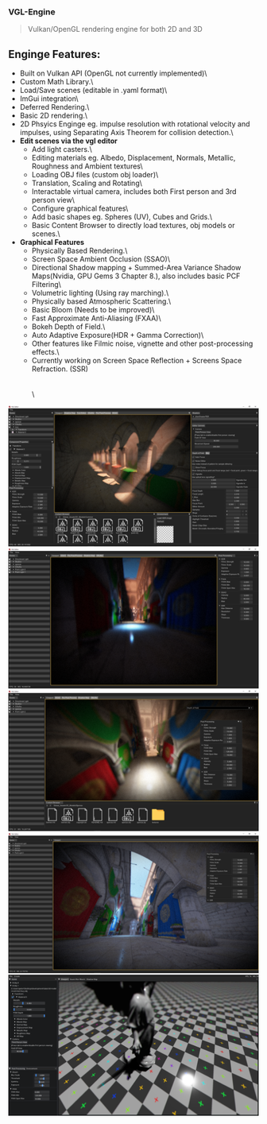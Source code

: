### __VGL-Engine__
> Vulkan/OpenGL rendering engine for both 2D and 3D

## __Enginge Features:__
- Built on Vulkan API (OpenGL not currently implemented)\
- Custom Math Library.\
- Load/Save scenes (editable in .yaml format)\
- ImGui integration\
- Deferred Rendering.\
- Basic 2D rendering.\
- 2D Phsyics Enginge eg. impulse resolution with rotational velocity and impulses, using Separating Axis Theorem for collision detection.\
- __Edit scenes via the vgl editor__
  - Add light casters.\
  - Editing materials eg. Albedo, Displacement, Normals, Metallic, Roughness and Ambient textures\
  - Loading OBJ files (custom obj loader)\
  - Translation, Scaling and Rotating\
  - Interactable virtual camera, includes both First person and 3rd person view\
  - Configure graphical features\
  - Add basic shapes eg. Spheres (UV), Cubes and Grids.\
  - Basic Content Browser to directly load textures, obj models or scenes.\
- __Graphical Features__
  - Physically Based Rendering.\
  - Screen Space Ambient Occlusion (SSAO)\
  - Directional Shadow mapping + Summed-Area Variance Shadow Maps(Nvidia, GPU Gems 3 Chapter 8.), also includes basic PCF Filtering\
  - Volumetric lighting (Using ray marching).\
  - Physically based Atmospheric Scattering.\
  - Basic Bloom (Needs to be improved)\
  - Fast Approximate Anti-Aliasing (FXAA)\
  - Bokeh Depth of Field.\
  - Auto Adaptive Exposure(HDR + Gamma Correction)\
  - Other features like Filmic noise, vignette and other post-processing effects.\
  - Currently working on Screen Space Reflection + Screens Space Refraction. (SSR)\
\
\
\

![Alt text](https://github.com/PeterVondra/VGL/blob/main/images/Screenshot%20(174).png?raw=true)
![Alt text](https://github.com/PeterVondra/VGL/blob/main/images/Screenshot%20(179).png?raw=true)
![Alt text](https://github.com/PeterVondra/VGL/blob/main/images/Screenshot%20(183).png?raw=true)
![Alt text](https://github.com/PeterVondra/VGL/blob/main/images/Screenshot%20(185).png?raw=true)
![Alt text](https://github.com/PeterVondra/VGL/blob/main/images/Screenshot%20(84).png?raw=true)
